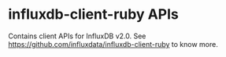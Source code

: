 # influxdb-client-ruby APIs

Contains client APIs for InfluxDB v2.0. See https://github.com/influxdata/influxdb-client-ruby to know more.
